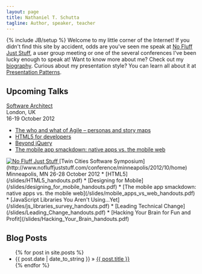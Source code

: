 ```yaml
---
layout: page
title: Nathaniel T. Schutta
tagline: Author, speaker, teacher
---
```

{% include JB/setup %}
Welcome to my little corner of the Internet! If you didn't find this
site by accident, odds are you've seen me speak at [No Fluff Just
Stuff](http://www.nofluffjuststuff.com/home/main), a user group
meeting or one of the several conferences I've been lucky enough to
speak at! Want to know more about me? Check out my
[biography](about.html). Curious about my presentation style? You
can learn all about it at [Presentation Patterns](http://presentationpatterns.com).
    
## Upcoming Talks

[Software Architect](http://www.software-architect.co.uk)  
London, UK  
16-19 October 2012  
* [The who and what of Agile – personas and story maps](/slides/Agile_who_what_handouts.pdf)
* [HTML5 for developers](/slides/HTML5_Developers_handouts.pdf)
* [Beyond jQuery](/slides/Beyond_jQuery_handouts.pdf)
* [The mobile app smackdown: native apps vs. the mobile web](/slides/mobile_apps_vs_web_handouts.pdf)

<a href="http://www.nofluffjuststuff.com"> 
<img src="http://www.nofluffjuststuff.com/images/nfjs_logo200.gif" alt="No Fluff Just Stuff"/> </a>
[Twin Cities Software
Symposium](http://www.nofluffjuststuff.com/conference/minneapolis/2012/10/home)  
Minneapolis, MN  
26-28 October 2012  
* [HTML5](/slides/HTML5_handouts.pdf)
* [Designing for Mobile](/slides/designing_for_mobile_handouts.pdf)
* [The mobile app smackdown: native apps vs. the mobile web](/slides/mobile_apps_vs_web_handouts.pdf)
* [JavaScript Libraries You Aren't Using...Yet](/slides/js_libraries_survey_handouts.pdf)
* [Leading Technical Change](/slides/Leading_Change_handouts.pdf)
* [Hacking Your Brain for Fun and Profit](/slides/Hacking_Your_Brain_handouts.pdf)

## Blog Posts

<ul class="posts">
  {% for post in site.posts %}
    <li><span>{{ post.date | date_to_string }}</span> &raquo; <a href="{{ BASE_PATH }}{{ post.url }}">{{ post.title }}</a></li>
  {% endfor %}
</ul>
